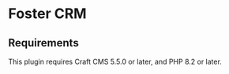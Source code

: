# Foster CRM



## Requirements

This plugin requires Craft CMS 5.5.0 or later, and PHP 8.2 or later.

